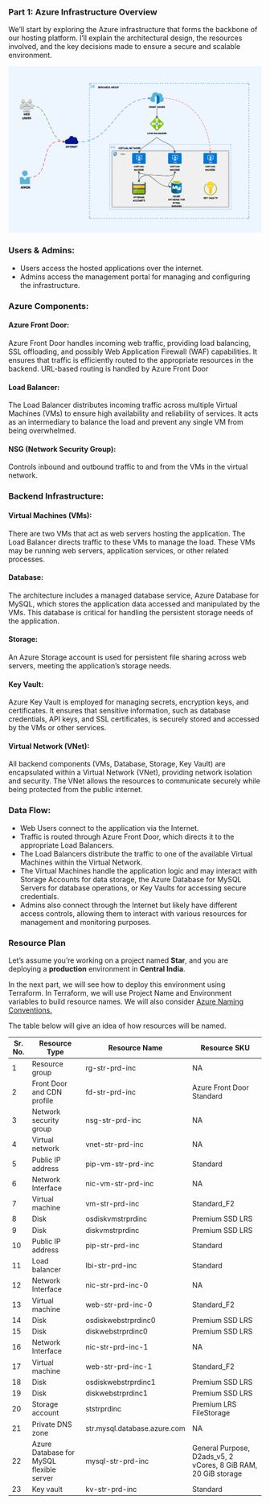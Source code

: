### Part 1: Azure Infrastructure Overview
We’ll start by exploring the Azure infrastructure that forms the backbone of our hosting platform. I’ll explain the architectural design, the resources involved, and the key decisions made to ensure a secure and scalable environment.

![Architecture](../images/net_diag.png)

### **Users & Admins:**
-   Users access the hosted applications over the internet.
-   Admins access the management portal for managing and configuring the infrastructure.
### **Azure Components:**
#### **Azure Front Door:**
Azure Front Door handles incoming web traffic, providing load balancing, SSL offloading, and possibly Web Application Firewall (WAF) capabilities. It ensures that traffic is efficiently routed to the appropriate resources in the backend. URL-based routing is handled by Azure Front Door
#### **Load Balancer:**
The Load Balancer distributes incoming traffic across multiple Virtual Machines (VMs) to ensure high availability and reliability of services. It acts as an intermediary to balance the load and prevent any single VM from being overwhelmed.
#### **NSG (Network Security Group):**
Controls inbound and outbound traffic to and from the VMs in the virtual network.
### **Backend Infrastructure:**
#### **Virtual Machines (VMs):**
There are two VMs that act as web servers hosting the application. The Load Balancer directs traffic to these VMs to manage the load. These VMs may be running web servers, application services, or other related processes.
#### **Database:**
The architecture includes a managed database service, Azure Database for MySQL, which stores the application data accessed and manipulated by the VMs. This database is critical for handling the persistent storage needs of the application.
#### **Storage:**
An Azure Storage account is used for persistent file sharing across web servers, meeting the application’s storage needs.
#### **Key Vault:**
Azure Key Vault is employed for managing secrets, encryption keys, and certificates. It ensures that sensitive information, such as database credentials, API keys, and SSL certificates, is securely stored and accessed by the VMs or other services.
#### **Virtual Network (VNet):**
All backend components (VMs, Database, Storage, Key Vault) are encapsulated within a Virtual Network (VNet), providing network isolation and security. The VNet allows the resources to communicate securely while being protected from the public internet.
### **Data Flow:**
-   Web Users connect to the application via the Internet.
-   Traffic is routed through Azure Front Door, which directs it to the appropriate Load Balancers.
-   The Load Balancers distribute the traffic to one of the available Virtual Machines within the Virtual Network.
-   The Virtual Machines handle the application logic and may interact with Storage Accounts for data storage, the Azure Database for MySQL Servers for database operations, or Key Vaults for accessing secure credentials.
-   Admins also connect through the Internet but likely have different access controls, allowing them to interact with various resources for management and monitoring purposes.
### **Resource Plan**
Let’s assume you’re working on a project named **Star**, and you are deploying a **production** environment in **Central India**.

In the next part, we will see how to deploy this environment using Terraform. In Terraform, we will use Project Name and Environment variables to build resource names. We will also consider [Azure Naming Conventions.](https://learn.microsoft.com/en-us/azure/cloud-adoption-framework/ready/azure-best-practices/resource-naming)

The table below will give an idea of how resources will be named.

| Sr. No. | Resource Type | Resource Name | Resource SKU |
|--|--|--|--|
| 1 | Resource group | rg-str-prd-inc | NA |
| 2 | Front Door and CDN profile | fd-str-prd-inc | Azure Front Door Standard |
| 3 | Network security group | nsg-str-prd-inc | NA |
| 4 | Virtual network | vnet-str-prd-inc | NA |
| 5 | Public IP address | pip-vm-str-prd-inc | Standard |
| 6 | Network Interface | nic-vm-str-prd-inc | NA |
| 7 | Virtual machine | vm-str-prd-inc | Standard_F2 |
| 8 | Disk | osdiskvmstrprdinc | Premium SSD LRS |
| 9 | Disk | diskvmstrprdinc | Premium SSD LRS |
| 10 | Public IP address | pip-str-prd-inc | Standard |
| 11 | Load balancer | lbi-str-prd-inc | Standard |
| 12 | Network Interface | nic-str-prd-inc-0 | NA |
| 13 | Virtual machine | web-str-prd-inc-0 | Standard_F2 |
| 14 | Disk | osdiskwebstrprdinc0 | Premium SSD LRS |
| 15 | Disk | diskwebstrprdinc0 | Premium SSD LRS |
| 16 | Network Interface | nic-str-prd-inc-1 | NA |
| 17 | Virtual machine | web-str-prd-inc-1 | Standard_F2 |
| 18 | Disk | osdiskwebstrprdinc1 | Premium SSD LRS |
| 19 | Disk | diskwebstrprdinc1 | Premium SSD LRS |
| 20 | Storage account | ststrprdinc | Premium LRS FileStorage |
| 21 | Private DNS zone | str.mysql.database.azure.com | NA |
| 22 | Azure Database for MySQL flexible server | mysql-str-prd-inc | General Purpose, D2ads_v5, 2 vCores, 8 GiB RAM, 20 GiB storage |
| 23 | Key vault | kv-str-prd-inc | Standard |